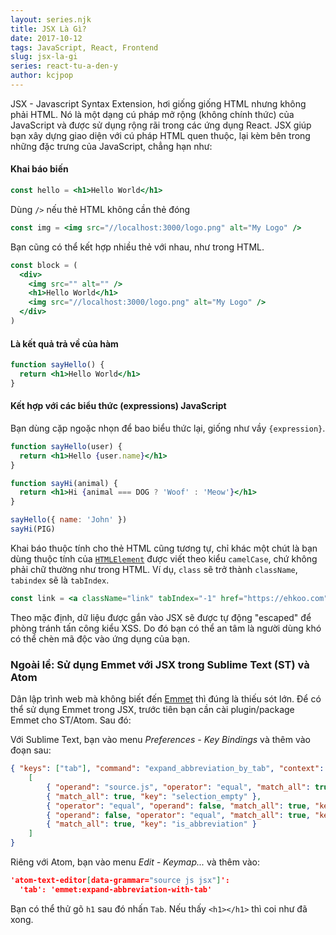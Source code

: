 ```yaml
---
layout: series.njk
title: JSX Là Gì?
date: 2017-10-12
tags: JavaScript, React, Frontend
slug: jsx-la-gi
series: react-tu-a-den-y
author: kcjpop
---
```

JSX - Javascript Syntax Extension, hơi giống giống HTML nhưng không phải HTML. Nó là một dạng cú pháp mở rộng (không chính thức) của JavaScript và được sử dụng rộng rãi trong các ứng dụng React. JSX giúp bạn xây dựng giao diện với cú pháp HTML quen thuộc, lại kèm bên trong những đặc trưng của JavaScript, chẳng hạn như:

#### Khai báo biến

```jsx
const hello = <h1>Hello World</h1>
```

Dùng `/>` nếu thẻ HTML không cần thẻ đóng

```jsx
const img = <img src="//localhost:3000/logo.png" alt="My Logo" />
```

Bạn cũng có thể kết hợp nhiều thẻ với nhau, như trong HTML.

```jsx
const block = (
  <div>
    <img src="" alt="" />
    <h1>Hello World</h1>
    <img src="//localhost:3000/logo.png" alt="My Logo" />
  </div>
)
```

#### Là kết quả trả về của hàm

```jsx
function sayHello() {
  return <h1>Hello World</h1>
}
```

#### Kết hợp với các biểu thức (expressions) JavaScript

Bạn dùng cặp ngoặc nhọn để bao biểu thức lại, giống như vầy  `{expression}`.

```jsx
function sayHello(user) {
  return <h1>Hello {user.name}</h1>
}

function sayHi(animal) {
  return <h1>Hi {animal === DOG ? 'Woof' : 'Meow'}</h1>
}

sayHello({ name: 'John' })
sayHi(PIG)
```

Khai báo thuộc tính cho thẻ HTML cũng tương tự, chỉ khác một chút là bạn dùng thuộc tính của [`HTMLElement`](https://developer.mozilla.org/en-US/docs/Web/API/Element) được viết theo kiểu `camelCase`, chứ không phải chữ thường như trong HTML. Ví dụ, `class` sẽ trở thành `className`, `tabindex` sẽ là `tabIndex`.

```jsx
const link = <a className="link" tabIndex="-1" href="https://ehkoo.com">Ehkoo</a>
```

Theo mặc định, dữ liệu được gắn vào JSX sẽ được tự động "escaped" để phòng tránh tấn công kiểu XSS. Do đó bạn có thể an tâm là người dùng khó có thể chèn mã độc vào ứng dụng của bạn.


### Ngoài lề: Sử dụng Emmet với JSX trong Sublime Text (ST) và Atom

Dân lập trình web mà không biết đến [Emmet](https://emmet.io/) thì đúng là thiếu sót lớn. Để có thể sử dụng Emmet trong JSX, trước tiên bạn cần cài plugin/package Emmet cho ST/Atom. Sau đó:

Với Sublime Text, bạn vào menu _Preferences - Key Bindings_ và thêm vào đoạn sau:

```json
{ "keys": ["tab"], "command": "expand_abbreviation_by_tab", "context":
    [
        { "operand": "source.js", "operator": "equal", "match_all": true, "key": "selector" },
        { "match_all": true, "key": "selection_empty" },
        { "operator": "equal", "operand": false, "match_all": true, "key": "has_next_field" },
        { "operand": false, "operator": "equal", "match_all": true, "key": "auto_complete_visible" },
        { "match_all": true, "key": "is_abbreviation" }
    ]
}
```

Riêng với Atom, bạn vào menu _Edit - Keymap..._ và thêm vào:
```json
'atom-text-editor[data-grammar="source js jsx"]':
  'tab': 'emmet:expand-abbreviation-with-tab'
```

Bạn có thể thử gõ `h1` sau đó nhấn `Tab`. Nếu thấy `<h1></h1>` thì coi như đã xong.
